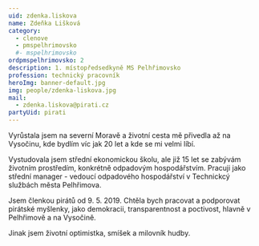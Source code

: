 ```yaml
---
uid: zdenka.liskova
name: Zdeňka Lišková
category:
  - clenove
  - pmspelhrimovsko
  #- mspelhrimovsko
ordpmspelhrimovsko: 2
description: 1. místopředsedkyně MS Pelhřimovsko
profession: technický pracovník
heroImg: banner-default.jpg
img: people/zdenka-liskova.jpg
mail:
  - zdenka.liskova@pirati.cz
partyUid: pirati
---
```


Vyrůstala jsem na severní Moravě a životní cesta mě přivedla až na Vysočinu, kde bydlím víc jak 20 let a kde se mi velmi líbí.

Vystudovala jsem střední ekonomickou školu, ale již 15 let se zabývám životním prostředím, konkrétně odpadovým hospodářstvím. Pracuji jako střední manager - vedoucí odpadového hospodářství v Technickcý službách města Pelhřimova.

Jsem členkou pirátů od 9. 5. 2019. Chtěla bych pracovat a podporovat pirátské myšlenky, jako demokracii, transparentnost a poctivost, hlavně v Pelhřimově a na Vysočině.

Jinak jsem životní optimistka, smíšek a milovník hudby.
